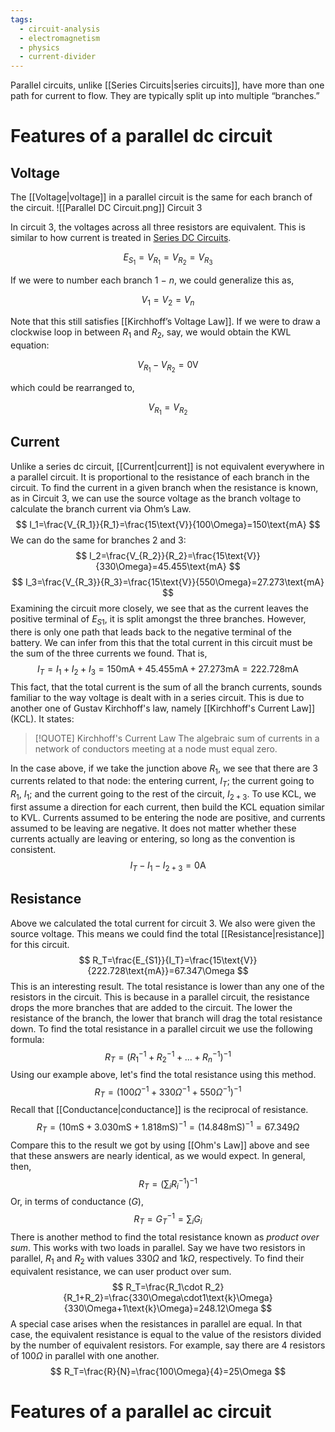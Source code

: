 ```yaml
---
tags:
  - circuit-analysis
  - electromagnetism
  - physics
  - current-divider
---
```

Parallel circuits, unlike [[Series Circuits|series circuits]], have more than one path for current to flow. They are typically split up into multiple “branches.”

# Features of a parallel dc circuit

## Voltage

The [[Voltage|voltage]] in a parallel circuit is the same for each branch of the circuit.
![[Parallel DC Circuit.png]]
Circuit 3

In circuit 3, the voltages across all three resistors are equivalent. This is similar to how current is treated in [Series DC Circuits](https://www.notion.so/Series-DC-Circuits-18b1bf06699047ed96fa0e8c62922a17?pvs=21).

$$ E_{S_1}=V_{R_1}=V_{R_2}=V_{R_3} $$

If we were to number each branch $1~-~n$, we could generalize this as,

$$ V_1=V_2=V_n $$

Note that this still satisfies [[Kirchhoff’s Voltage Law]]. If we were to draw a clockwise loop in between $R_1$ and $R_2$, say, we would obtain the KWL equation:

$$ V_{R_1}-V_{R_2}=0\text{V} $$

which could be rearranged to,

$$ V_{R_1}=V_{R_2} $$
## Current

Unlike a series dc circuit, [[Current|current]] is not equivalent everywhere in a parallel circuit. It is proportional to the resistance of each branch in the circuit. To find the current in a given branch when the resistance is known, as in Circuit 3, we can use the source voltage as the branch voltage to calculate the branch current via Ohm’s Law.
$$ I_1=\frac{V_{R_1}}{R_1}=\frac{15\text{V}}{100\Omega}=150\text{mA} $$
We can do the same for branches 2 and 3:
$$
	I_2=\frac{V_{R_2}}{R_2}=\frac{15\text{V}}{330\Omega}=45.455\text{mA}
$$
$$
	I_3=\frac{V_{R_3}}{R_3}=\frac{15\text{V}}{550\Omega}=27.273\text{mA}
$$
Examining the circuit more closely, we see that as the current leaves the positive terminal of $E_{S1}$, it is split amongst the three branches. However, there is only one path that leads back to the negative terminal of the battery. We can infer from this that the total current in this circuit must be the sum of the three currents we found. That is,
$$
	I_T=I_1+I_2+I_3=150\text{mA}+45.455\text{mA}+27.273\text{mA}=222.728\text{mA}
$$
This fact, that the total current is the sum of all the branch currents, sounds familiar to the way voltage is dealt with in a series circuit. This is due to another one of Gustav Kirchhoff's law, namely [[Kirchhoff's Current Law]] (KCL). It states:

> [!QUOTE] Kirchhoff's Current Law 
> The algebraic sum of currents in a network of conductors meeting at a node must equal zero.

In the case above, if we take the junction above $R_1$, we see that there are 3 currents related to that node: the entering current, $I_T$; the current going to $R_1$, $I_1$; and the current going to the rest of the circuit, $I_{2+3}$. To use KCL, we first assume a direction for each current, then build the KCL equation similar to KVL. Currents assumed to be entering the node are positive, and currents assumed to be leaving are negative. It does not matter whether these currents actually are leaving or entering, so long as the convention is consistent.
$$
	I_T-I_1-I_{2+3}=0\text{A}
$$
## Resistance

Above we calculated the total current for circuit 3. We also were given the source voltage. This means we could find the total [[Resistance|resistance]] for this circuit. 
$$
	R_T=\frac{E_{S1}}{I_T}=\frac{15\text{V}}{222.728\text{mA}}=67.347\Omega
$$
This is an interesting result. The total resistance is lower than any one of the resistors in the circuit. This is because in a parallel circuit, the resistance drops the more branches that are added to the circuit. The lower the resistance of the branch, the lower that branch will drag the total resistance down. To find the total resistance in a parallel circuit we use the following formula:
$$
	R_T=\left(R_1^{-1}+R_2^{-1}+...+R_n^{-1}\right)^{-1}
$$
Using our example above, let's find the total resistance using this method.
$$
R_T=\left(100\Omega^{-1}+330\Omega^{-1}+550\Omega^{-1}\right)^{-1}
$$
Recall that [[Conductance|conductance]] is the reciprocal of resistance.
$$
	R_T=(10\text{mS}+3.030\text{mS}+1.818\text{mS})^{-1}=(14.848\text{mS})^{-1}=67.349\Omega
$$
Compare this to the result we got by using [[Ohm's Law]] above and see that these answers are nearly identical, as we would expect. In general, then,
$$
	R_T=\left(\sum_iR_i^{-1}\right)^{-1}
$$
Or, in terms of conductance ($G$),
$$
	R_T=G_T^{-1}=\sum_iG_i
$$
There is another method to find the total resistance known as *product over sum*. This works with two loads in parallel. Say we have two resistors in parallel, $R_1$ and $R_2$ with values $330\Omega$ and $1k\Omega$, respectively. To find their equivalent resistance, we can user product over sum.
$$
	R_T=\frac{R_1\cdot R_2}{R_1+R_2}=\frac{330\Omega\cdot1\text{k}\Omega}{330\Omega+1\text{k}\Omega}=248.12\Omega
$$
A special case arises when the resistances in parallel are equal. In that case, the equivalent resistance is equal to the value of the resistors divided by the number of equivalent resistors. For example, say there are 4 resistors of $100\Omega$ in parallel with one another.
$$
	R_T=\frac{R}{N}=\frac{100\Omega}{4}=25\Omega
$$

# Features of a parallel ac circuit
